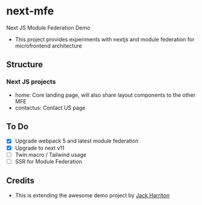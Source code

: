 # next-mfe
Next JS Module Federation Demo

- This project provides experiments with nextjs and module federation for microfrontend architecture 

## Structure

### Next JS projects
- home: Core landing page, will also share layout components to the other MFE
- contactus: Contact US page

## To Do
  - [x] Upgrade webpack 5 and latest module federation
  - [x] Upgrade to next v11
  - [ ] Twin.macro / Tailwind usage
  - [ ] SSR for Module Federation

## Credits

- This is extending the awesome demo project by [Jack Harriton](https://github.com/jherr/wp5-nextjs-10)
